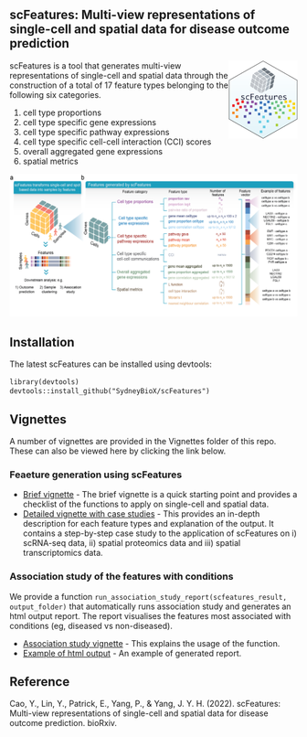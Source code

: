 ## scFeatures: Multi-view representations of single-cell and spatial data for disease outcome prediction

<img src="inst/sticker.png" align="right" width="120">

scFeatures is a tool that generates multi-view representations of single-cell and spatial data through the construction of a total of 17 feature types belonging to the following six categories. 

1. cell type proportions
2. cell type specific gene expressions
3. cell type specific pathway expressions
4. cell type specific cell-cell interaction (CCI) scores
5. overall aggregated gene expressions
6. spatial metrics

![Overview](inst/overview.png)

##  Installation 

The latest scFeatures can be installed using devtools: 

 ```
library(devtools)
devtools::install_github("SydneyBioX/scFeatures")
 ```
 
##  Vignettes

A number of vignettes are provided in the Vignettes folder of this repo. These can also be viewed here by clicking the link below.  
     
### Feaeture generation using scFeatures

* [Brief vignette](https://htmlpreview.github.io/?https://github.com/SydneyBioX/scFeatures/blob/master/vignettes/Vignette_summary.html) - The brief vignette is a quick starting point and provides a checklist of the functions to apply on single-cell and spatial data.   
* [Detailed vignette with case studies](https://htmlpreview.github.io/?https://github.com/SydneyBioX/scFeatures/blob/master/vignettes/Vignette_detail.html) - This provides an in-depth description for each feature types and explanation of the output. It contains a step-by-step case study to the application of scFeatures on i) scRNA-seq data, ii) spatial proteomics data and iii) spatial transcriptomics data.    


### Association study of the features with conditions

We provide a function `run_association_study_report(scfeatures_result, output_folder)` that automatically runs association study and generates an html output report. The report visualises the features most associated with conditions (eg, diseased vs non-diseased).   

*  [Association study vignette](https://htmlpreview.github.io/?https://github.com/SydneyBioX/scFeatures/blob/master/vignettes/Vignette_associationstudy.html) - This explains the usage of the function.
*  [Example of html output](https://htmlpreview.github.io/?https://github.com/SydneyBioX/scFeatures/blob/master/inst/extdata/output_report.html) - An example of generated report. 
   


## Reference
Cao, Y., Lin, Y., Patrick, E., Yang, P., & Yang, J. Y. H. (2022). scFeatures: Multi-view representations of single-cell and spatial data for disease outcome prediction. bioRxiv.